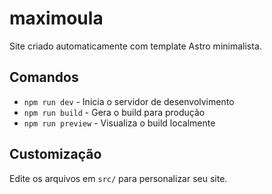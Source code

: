 # maximoula

Site criado automaticamente com template Astro minimalista.

## Comandos

- `npm run dev` - Inicia o servidor de desenvolvimento
- `npm run build` - Gera o build para produção
- `npm run preview` - Visualiza o build localmente

## Customização

Edite os arquivos em `src/` para personalizar seu site.
